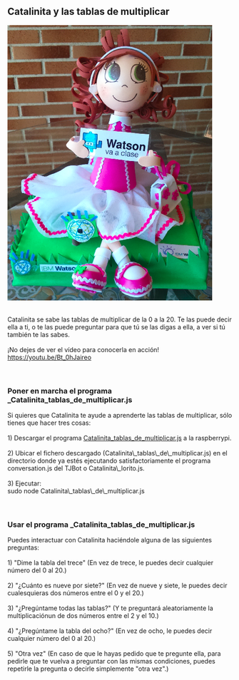 

## Catalinita y las tablas de multiplicar


<img id="img1" src="Catalinita/Catalinita.png"> <br> <br>
<div id="texto1">Catalinita se sabe las tablas de multiplicar de la 0 a la 20. Te las puede decir ella a ti, o te las puede preguntar para que tú se las digas a ella, a ver si tú también te las sabes.</div>
<br>
<div id="texto2">¡No dejes de ver el vídeo para conocerla en acción!</div>
<a href="https://youtu.be/Bt_0hJaireo"> https://youtu.be/Bt_0hJaireo</a>
<br>
<br>
<br>

### Poner en marcha el programa _Catalinita\_tablas\_de\_multiplicar.js
<div id="texto3">Si quieres que Catalinita te ayude a aprenderte las tablas de multiplicar, sólo tienes que hacer tres cosas:</div>
<br>
<div id="texto4">1) Descargar el programa <a href="https://github.com/watsonvaclase/Propuestas/blob/master/Catalinita/Catalinita_tablas_de_multiplicar.js">Catalinita_tablas_de_multiplicar.js</a> a la raspberrypi.</div>
<br>
<div id="texto5">2) Ubicar el fichero descargado (Catalinita\_tablas\_de\_multiplicar.js) en el directorio donde ya estés ejecutando satisfactoriamente el programa conversation.js del TJBot o Catalinita\_lorito.js.</div>
<br>
<div id="texto6">3) Ejecutar: <br>
sudo node Catalinita\_tablas\_de\_multiplicar.js</div>
<br>
<br>

### Usar el programa _Catalinita\_tablas\_de\_multiplicar.js
<div id="texto7">Puedes interactuar con Catalinita haciéndole alguna de las siguientes preguntas:</div>
<br>
<div id="texto8">1) "Dime la tabla del trece" (En vez de trece, le puedes decir cualquier número del 0 al 20.) </div>
<br>
<div id="texto9">2) "¿Cuánto es nueve por siete?" (En vez de nueve y siete, le puedes decir cualesquieras dos números entre el 0 y el 20.)</div>
<br>
<div id="texto10">3) "¿Pregúntame todas las tablas?" (Y te preguntará aleatoriamente la multiplicaciónun de dos números entre el 2 y el 10.)</div>
<br>
<div id="texto11">4) "¿Pregúntame la tabla del ocho?" (En vez de ocho, le puedes decir cualquier número del 0 al 20.)</div>
<br>
<div id="texto12">5) "Otra vez" (En caso de que le hayas pedido que te pregunte ella, para pedirle que te vuelva a preguntar con las mismas condiciones, puedes repetirle la pregunta o decirle simplemente "otra vez".)</div>
<br>


